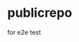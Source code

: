 # publicrepo
for e2e test










































































































































































































































































































































































































































































































































































































































































































































































































































































































































































































































































































































































































































































































































































































































































